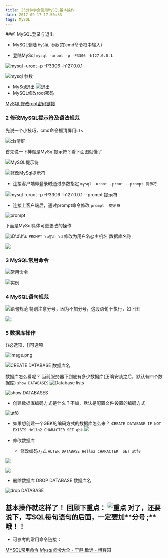 ```yaml
---
title: 25分钟学会使用MySQL基本操作
date: 2017-09-17 17:50:33
tags: MySQL
---
```



###1 MySQL登录与退出
* MySQL登陆
`MySQL 参数`(在cmd命令框中输入)

* 登陆MySql
`mysql -uroot -p -P3306 -h127.0.0.1 `

![mysql -uroot -p -P3306 -h127.0.0.1](http://upload-images.jianshu.io/upload_images/4340772-7c1ec9cb6fcb9921.png?imageMogr2/auto-orient/strip%7CimageView2/2/w/1240)
<!-- more -->
![mysql 参数](http://upload-images.jianshu.io/upload_images/4340772-6b56090b52efc767.png?imageMogr2/auto-orient/strip%7CimageView2/2/w/1240)

* MySql退出
![退出](http://upload-images.jianshu.io/upload_images/4340772-5a2dd466d42f95ee.png?imageMogr2/auto-orient/strip%7CimageView2/2/w/1240)
* MySQL修改root密码

[MySQL修改root密码链接
](http://www.jb51.net/article/39454.htm)

### 2  修改MySQL提示符及语法规范
先说一个小技巧，cmd命令框清屏用`cls`

![cls清屏](http://upload-images.jianshu.io/upload_images/4340772-ea34478e4f1030e5.png?imageMogr2/auto-orient/strip%7CimageView2/2/w/1240)

首先说一下神魔是MySql提示符？看下面图就懂了

![MySQL提示符](http://upload-images.jianshu.io/upload_images/4340772-fa496e99df25a6a2.png?imageMogr2/auto-orient/strip%7CimageView2/2/w/1240)



![修改MySql提示符](http://upload-images.jianshu.io/upload_images/4340772-13cf08b40ca40733.png?imageMogr2/auto-orient/strip%7CimageView2/2/w/1240)
* 连接客户端即登录时通过参数指定
`mysql -uroot -proot --prompt 提示符`

![mysql -uroot -p -P3306 -h127.0.0.1 --prompt 提示符](http://upload-images.jianshu.io/upload_images/4340772-86199cda8dac41ab.png?imageMogr2/auto-orient/strip%7CimageView2/2/w/1240)


 * 连接上客户端后，通过prompt命令修改
`prompt  提示符`

![prompt](http://upload-images.jianshu.io/upload_images/4340772-577a3f68f16f5150.png?imageMogr2/auto-orient/strip%7CimageView2/2/w/1240)

下面是MySql具体可更更改的操作

![\D\d\h\u](http://upload-images.jianshu.io/upload_images/4340772-64b55a857963e5c2.png?imageMogr2/auto-orient/strip%7CimageView2/2/w/1240)
`PROMPT \u@\h \d`  修改为用户名@主机名 数据库名称

![](http://upload-images.jianshu.io/upload_images/4340772-798f09b8a1438de4.png?imageMogr2/auto-orient/strip%7CimageView2/2/w/1240)

### 3 MySQL常用命令


![常用命令](http://upload-images.jianshu.io/upload_images/4340772-936a9fabf9a0af5b.png?imageMogr2/auto-orient/strip%7CimageView2/2/w/1240)

![实例](http://upload-images.jianshu.io/upload_images/4340772-bc08f795b85880b6.png?imageMogr2/auto-orient/strip%7CimageView2/2/w/1240)

### 4 MySQL语句规范

![语句规范](http://upload-images.jianshu.io/upload_images/4340772-c25a2befce1ae7dc.png?imageMogr2/auto-orient/strip%7CimageView2/2/w/1240)
特别注意分号，因为不加分号，这段语句不执行，如下图

![;](http://upload-images.jianshu.io/upload_images/4340772-e9ab52531a4419b2.png?imageMogr2/auto-orient/strip%7CimageView2/2/w/1240)

### 5 数据库操作
{}必选项，[]可选项

![image.png](http://upload-images.jianshu.io/upload_images/4340772-59cae233ede058c7.png?imageMogr2/auto-orient/strip%7CimageView2/2/w/1240)


![CREATE DATABASE 数据库名](http://upload-images.jianshu.io/upload_images/4340772-e1ca842ee156e56f.png?imageMogr2/auto-orient/strip%7CimageView2/2/w/1240)

数据库怎么看呢？
当前服务器下到底有多少数据库(正确安装之后，默认有四个数据库)
`show DATABASES`
![Database lists](http://upload-images.jianshu.io/upload_images/4340772-56c467cc0a19e478.png?imageMogr2/auto-orient/strip%7CimageView2/2/w/1240)

![show DATABASES](http://upload-images.jianshu.io/upload_images/4340772-4d2fda01dbf809ac.png?imageMogr2/auto-orient/strip%7CimageView2/2/w/1240)

* 创建数据库编码方式是什么？不加，默认是配置文件设置的编码方式


![utf8](http://upload-images.jianshu.io/upload_images/4340772-c8a8ebaca6a6c4d3.png?imageMogr2/auto-orient/strip%7CimageView2/2/w/1240)
* 如果想创建一个GBK的编码方式的数据库怎么来？
`CREATE DATABASE IF NOT EXISTS Hello2 CHARACTER SET gbk`
![](http://upload-images.jianshu.io/upload_images/4340772-01ba35bd92c4e8df.png?imageMogr2/auto-orient/strip%7CimageView2/2/w/1240)



* 修改数据库
  * 修改编码方式
`ALTER DATABASE Hello2 CHARACTER  SET utf8`

![](http://upload-images.jianshu.io/upload_images/4340772-8c9da553a5117bca.png?imageMogr2/auto-orient/strip%7CimageView2/2/w/1240)


![](http://upload-images.jianshu.io/upload_images/4340772-7933a1ab59c861d8.png?imageMogr2/auto-orient/strip%7CimageView2/2/w/1240)

* 删除数据库
DROP DATABASE 数据库名


![drop DATABASE](http://upload-images.jianshu.io/upload_images/4340772-987b749ee414e464.png?imageMogr2/auto-orient/strip%7CimageView2/2/w/1240)

基本操作就这样了！
回顾下重点：
![重点](http://upload-images.jianshu.io/upload_images/4340772-71ef9c3830a0f69f.png?imageMogr2/auto-orient/strip%7CimageView2/2/w/1240)
对了，还要说下，写SQL每句语句的后面，一定要加**分号 ;**哦！！
---
* 可参考的常用命令链接：

[MYSQL常用命令](http://www.cnblogs.com/hateislove214/archive/2010/11/05/1869889.html)
[*Mysql命令*大全 - 宁静.致远 - 博客园](https://www.baidu.com/link?url=OasvgcmO7JPV5_IhO4prskNhbV7VpGAggdekFmJdt95uBgezFkZcocFE3x5tK4xdL8-WjXhp9qBvsWoivigkLGPF_hgwGkBB5B4U1fIhVcW&wd=&eqid=a07b6514000420a70000000559bdc633)
